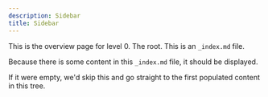 ```yaml
---
description: Sidebar
title: Sidebar
---
```


This is the overview page for level 0. The root. This is an `_index.md` file.

Because there is some content in this `_index.md` file, it should be displayed.

If it were empty, we'd skip this and go straight to the first populated content in this tree.